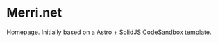 # Merri.net

Homepage. Initially based on a [Astro + SolidJS CodeSandbox template](https://github.com/Merri/codesandbox-astro-solidjs-playground).
